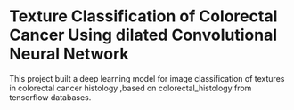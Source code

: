 # Texture Classification of Colorectal Cancer Using dilated Convolutional Neural Network
This project built a deep learning model for image classification of textures in colorectal cancer histology ,based on colorectal_histology from tensorflow databases.